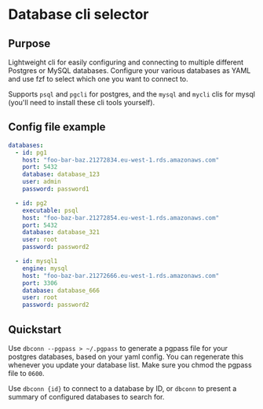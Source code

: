 # Database cli selector

## Purpose

Lightweight cli for easily configuring and connecting to multiple different Postgres or MySQL databases.
Configure your various databases as YAML and use fzf to select which one you want to connect to.

Supports `psql` and `pgcli` for postgres, and the `mysql` and `mycli` clis for mysql (you'll need to install
these cli tools yourself).

## Config file example

```yaml
databases:
  - id: pg1
    host: "foo-bar-baz.21272834.eu-west-1.rds.amazonaws.com"
    port: 5432
    database: database_123
    user: admin
    password: password1

  - id: pg2
    executable: psql
    host: "foo-baz-bar.21272854.eu-west-1.rds.amazonaws.com"
    port: 5432
    database: database_321
    user: root
    password: password2

  - id: mysql1
    engine: mysql
    host: "foo-baz-bar.21272666.eu-west-1.rds.amazonaws.com"
    port: 3306
    database: database_666
    user: root
    password: password2

```

## Quickstart

Use `dbconn --pgpass > ~/.pgpass` to generate a pgpass file for your postgres databases, based on your yaml
config. You can regenerate this whenever you update your database list. Make sure you chmod the pgpass file to
`0600`.

Use `dbconn {id}` to connect to a database by ID, or `dbconn` to present a summary of configured
databases to search for.
